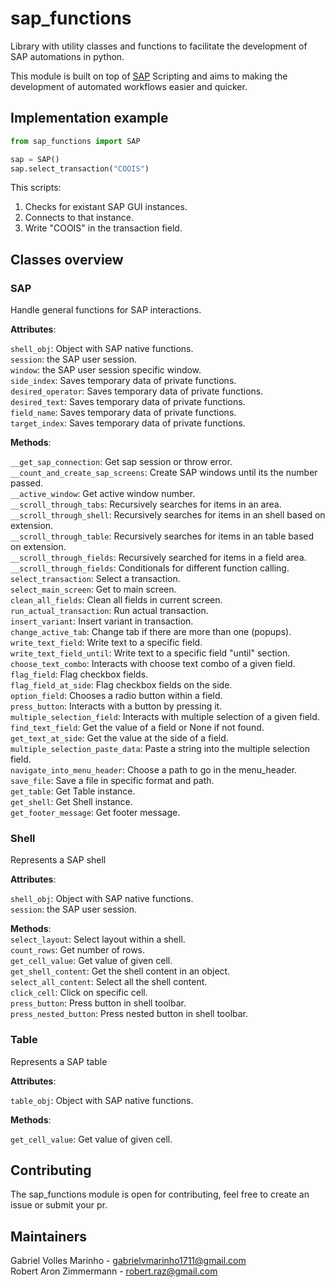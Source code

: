 # sap_functions
Library with utility classes and functions to facilitate the development of SAP automations in python.

This module is built on top of [SAP](https://sap.com) Scripting and aims to making the development of automated workflows easier and quicker.

## Implementation example
```python
from sap_functions import SAP

sap = SAP()
sap.select_transaction("COOIS")
```
This scripts:
1. Checks for existant SAP GUI instances.
2. Connects to that instance.
3. Write "COOIS" in the transaction field.

## Classes overview

### SAP
Handle general functions for SAP interactions.

**Attributes**:

`shell_obj`: Object with SAP native functions.  
`session`: the SAP user session.  
`window`: the SAP user session specific window.  
`side_index`: Saves temporary data of private functions.  
`desired_operator`: Saves temporary data of private functions.  
`desired_text`: Saves temporary data of private functions.  
`field_name`: Saves temporary data of private functions.  
`target_index`: Saves temporary data of private functions.  

**Methods**:

`__get_sap_connection`: Get sap session or throw error.  
`__count_and_create_sap_screens`: Create SAP windows until its the number passed.  
`__active_window`: Get active window number.  
`__scroll_through_tabs`: Recursively searches for items in an area.  
`__scroll_through_shell`: Recursively searches for items in an shell based on extension.  
`__scroll_through_table`: Recursively searches for items in an table based on extension.  
`__scroll_through_fields`: Recursively searched for items in a field area.  
`__scroll_through_fields`: Conditionals for different function calling.  
`select_transaction`: Select a transaction.  
`select_main_screen`: Get to main screen.  
`clean_all_fields`: Clean all fields in current screen.  
`run_actual_transaction`: Run actual transaction.  
`insert_variant`: Insert variant in transaction.  
`change_active_tab`: Change tab if there are more than one (popups).  
`write_text_field`: Write text to a specific field.  
`write_text_field_until`: Write text to a specific field "until" section.  
`choose_text_combo`: Interacts with choose text combo of a given field.  
`flag_field`: Flag checkbox fields.  
`flag_field_at_side`: Flag checkbox fields on the side.  
`option_field`: Chooses a radio button within a field.  
`press_button`: Interacts with a button by pressing it.  
`multiple_selection_field`: Interacts with multiple selection of a given field.  
`find_text_field`: Get the value of a field or None if not found.  
`get_text_at_side`: Get the value at the side of a field.  
`multiple_selection_paste_data`: Paste a string into the multiple selection field.  
`navigate_into_menu_header`: Choose a path to go in the menu_header.  
`save_file`: Save a file in specific format and path.  
`get_table`: Get Table instance.  
`get_shell`: Get Shell instance.  
`get_footer_message`: Get footer message.  

### Shell
Represents a SAP shell

**Attributes**:

`shell_obj`: Object with SAP native functions.  
`session`: the SAP user session.  

**Methods**:  
`select_layout`: Select layout within a shell.  
`count_rows`: Get number of rows.   
`get_cell_value`: Get value of given cell.  
`get_shell_content`: Get the shell content in an object.  
`select_all_content`: Select all the shell content.  
`click_cell`: Click on specific cell.  
`press_button`: Press button in shell toolbar.  
`press_nested_button`: Press nested button in shell toolbar.  

### Table
Represents a SAP table

**Attributes**:

`table_obj`: Object with SAP native functions. 

**Methods**:

`get_cell_value`: Get value of given cell.

## Contributing

The sap_functions module is open for contributing, feel free to create an issue or submit your pr. 

## Maintainers

Gabriel Volles Marinho - gabrielvmarinho1711@gmail.com  
Robert Aron Zimmermann - robert.raz@gmail.com